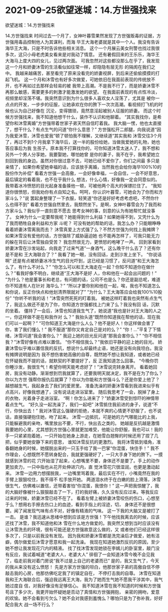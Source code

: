 # 2021-09-25欲望迷城：14.方世强找来



欲望迷城：14.方世强找来



14.方世强找来
时间过去一个月了，女神叶暮雪果然发现了方世强贩毒的证据，方世强用毒品控制他人为其谋利，而海 华王大海老婆就是其中一个人。我没有告诉海华王大海，只是不时告诉他些相关消息。   这个一个月展云美女刑警也找过我很多次，这只小母老虎美女看来是对我动了情意。   还有暑假回来的王乐乐，海华王大海马上度大四的女儿，见过两次面。
可我忽然对这些都没那么在乎了，我发现这一个月和娇妻沐雪的生活看似如往常一样，却隐隐有层无形 的隔阂在我们之中。   我越来越痛苦，甚至看完了原来没看完的娇妻视屏，到后来还偷偷摸摸的打起飞机。
这一个月和沐雪也有好多次做爱，可她依旧在我面前表现的传统放不开，也不再如过去那样会轻易的被 我带上高潮。不是我不行了，而是娇妻沐雪不再那么敏感，需要更多的刺激才能激发她的欲望。   在我面前表现的有点性冷淡，视频里却淫荡不堪。我突然意识到为什么很多人喜欢女人淫荡了，尤其是 被你一点点的开发，一步步的征服，让她承欢在你的胯下一次次高潮。看视频打飞机的时候也认为自己好像在 沉沦，变得猥琐，竟然意淫起被别人征服的娇妻。
而这个时候方世强找来，我不知道他想干什么，装作不认识和他聊着。
“其实我找你，是希望你和沐雪离婚”方世强带着世家子弟天然自信盯着我。   我大脑一愣，他也太直接了，想干什么？有点生气的问道“你什么意思？”   方世强松开二郎腿，向我说道“因为我爱沐雪，沐雪也爱我”顿了顿怕我不理解，又继续道“其实我和 沐雪交往3个月了，再过不到1个月我拿下海华后，送一半的股份给她，当做我爱她的礼物，她也答应事后为我 生孩子。原本我不打算找你的，可你知道沐雪太迷人了，我不想和另外一个男人分享她，我要娶她，哪怕她曾 是你的妻子，我不在乎，我希望她立刻回到我的身边。虽然对你很过意不去，可她已经不爱你了，你们之间最 多只是亲情了，如果你希望她幸福的话，应该放手离婚，当然我也会给你海华100%10的股份作为补偿”
看着方世强一会高傲，一会好像幸福，一会自信，一会不好意思，最后镇定的看着我，也不在乎我什么 想法，什么心情，好像我一定会同意似的。
我带着冰冷愤怒的目光起身准备揍他一顿，可被他两个高大的保镖拦住了。   “我知道你很愤怒，但我劝你有点自知之名。呵呵，你认识叶暮雪，可她会为了你而和方家斗么？”说 罢起身整理了一下衣服，轻笑道“你还是好好考虑考虑吧，不然你什么也得不到”
看着方世强自然里去，我颓然坐下。是啊，女神叶暮雪会为了我而和方家斗么？我似乎一直刻意不愿去 思考女神的事，刻意的认为有她帮忙就没事了。   女神为什么一定要帮我呢？她能得到什么利益？如果她得不到，又凭什么为了我而牺牲自身利益和方家 斗呢？   可没有她的帮助的话，我怎么办？只能眼睁睁看着娇妻沐雪离我而去？   沐雪真爱上方式强了么？不然方世强为何找上我摊牌？如果沐雪没有爱他的话，方世强除了威胁逼迫她 也不能再怎样了，可我只能无力的躲在背后让沐雪独自受苦？
我忽然很无力，更愤怒的咆哮了一声。
回到家看到娇妻沐雪在沙发站起，向我走了过来气道“一身酒气，这么晚干什么去了？还有你是不是和 王大海联合了？”   我看了她一眼，没有回话，走到沙发上坐下。   “你说话啊”   还是有点被娇妻冰冷生气的目光吓到，这已经是习惯了，反问道“和王大海怎么了，有什么不对么？”   “你怎么可以和王大海走在一起？你知不知道你在做什么？”看我好像不明白，继续道“王大海不是好 人，你和他在一起会出问题的！”   “为什么？他是董事长和老总，有问题的话，公司不也是么？你还是副总呢，难道你不知道有人在针对 海华么？”   “所以才要你别和他在一起，唉，我也不知道怎么和你说，反正你快点和他划清界限就对了”   “为什么？王大海答应会给我100%10股份”   “你听不听我的话！”沐雪突然死死的盯着我。
被她这样盯着我也突然有点生气了，我这么做还不是为了你，你知道方世强都找上门来了么？我没有回 话，沉默的坐着。
僵持了一会后，沐雪也知道我生气了，她说道“我也是针对王大海的人之一，你这样做不是在和我作对 么？”   我抬头道“既然你知道我在帮他的话，现在我们可以一起啊？”   “可你知道王大海是什么人么？他不是好人！你这样做会害了你，害了我们懂么！”   我不服道“那你又肯定自己是对的么？”   “你！…”平复了下情绪，沐雪问道“我会害你么？”   我迎上她的目光反问道“那我会害你么？”   “你不相信我？”沐雪好像有点难以置信。   “你不相信我么？”我依旧平静的迎上她的目光。
娇妻沐雪似乎难以置信我的反抗，想说什么却最终止语，她还是没有向我坦白。我没有摊牌说明是因为 我不想伤害她高傲的自尊，既然她不想让我知道，或者她已经在怀疑我而不提的话，就默契的不要提好了，反 正我知道怎么回事。
“今晚你罚你睡沙发，我很生气！希望你明天能考虑好了！”沐雪说完转身离开。   看着她回房，我没有动静。渐渐想到罚我就算了，还要我明天就决定，我不是在为了你么？你以为方世 强帮你报仇后就算了？你以为你能和方世强斗么？还是你爱上他了？   越想越生气，我起身去了我们的爱房里。
准备洗澡的娇妻沐雪看到我进来似乎有点高兴，好像我想通了，没有说话走进浴室里。   随后我思考了一会，脱掉了身上的衣物，光着身子走进浴室。
“啊！你怎么进来了？”娇妻沐雪受到惊吓的神情带着点生气。  “好久没一起洗澡了，我们一起吧”   沐雪抵住我前进的身子，说道“不行，你快出去！”
我对沐雪这么强硬的拒绝，本就不爽的心情更不舒服了，也不说话，直接强硬抱住她，吻了起来。
沐雪一边抵抗，可是她的力气哪能比的上我，只能躲避我的亲吻，嘴里放出不要，不行，快出去之类的。   她越是反抗越是激情我要她的心里，尤其想到方世强心里就更加难受，他能让你舒服，我也可以！我的 手一只紧紧抱着她，一只开始在她身上游走，在她雪白翘臀的时候还用了捏了几把，似乎要她安静下来的意思， 谁知沐雪反抗的更激烈。
我将沐雪抵到墙角，准备翻她身的时候，她摆脱出来的一只玉手给了我一巴掌“你混蛋，快住手！”   我不作理会，心想既然不愿转身配合，我就更强硬好了，一只大手身下她的胯下。一摸就感到沐雪的花 穴开始湿了起来，心想嘴里不要，身体还不是要了。手上的动作更加卖力，一只中指也从花开处伸进穴内，直 觉沐雪花穴很湿润，也更是激动起来。
沐雪一边用力想摆脱我，一边嘴里骂着我，最后实在不行，小嘴竟然在我的手臂上狠狠咬住，我不得不 松手放开她。   两道泪水终于在白嫩的脸上滑落，沐雪很生气，仿佛难以置信，还带着害怕“你混蛋，我恨你！”
这一声把我惊醒了，我的大脑好像被什么狠狠敲击了一下，打的我好痛，久久没有反应过来。等我反应 过来的时候，娇妻沐雪已经不在了。
看着左臂上被娇妻沐雪咬伤的伤口，心想至于么？想用右手擦去伤口上的血迹，看到手指上的淫迹，切， 身体还不是很想要。闻了闻发现气味有点不对，好像有精液的气味。   这一下我的大脑又是被打了一击。
是谁？我迅速从思绪中想到应该是方世强！下午他找我离去的时候，应该还找了沐雪，我不知道他和沐 雪在什么地方做爱的。我突然又想到当时应该没有让沐雪洗去的环境，很有可能还是方世强故意这么做的，又 或者他们已经这样很多次了，只是以前我没有发现。   因为我和娇妻沐雪都是洗完澡后才做爱，她有洁癖，偶尔做爱后沐雪才愿意和我一起洗澡。   我现在知道她激烈反抗的原因，至少她不想让我发现花穴内的精液。
找了找沐雪发现她锁在李嫣儿的卧室里，敲门没有反应，我试着喊道“老婆大人，老婆大人”   徘徊了一会知道沐雪今晚不会见我了，临走前我对着门房说“我不过是上自己的老婆而已”
是的，我又生气了，今天的我从来没有这么愤怒！   先是方家方世强的坦白，他那世家子弟的高傲自信不停敲击我的心房，他那仿佛吃定我了的镇定自在， 不停打击我的自尊。   沐雪在知道我和王大海联合后，强迫我远离王大海，我为了她而生气她不愿我干涉其中，我气她过度自 信，对我好像没有足够信心。   我不知道沐雪在我不知道的时候和方世强苟且了多少次，我更开始怀疑她是否动了真情和方世强拥抱， 亲密的拥吻，爱意的欢愉。她不会看到亏欠么？她不会对我感到羞愧么？哪怕只是为了弥补我，好好配合我大 战一场不行么？


